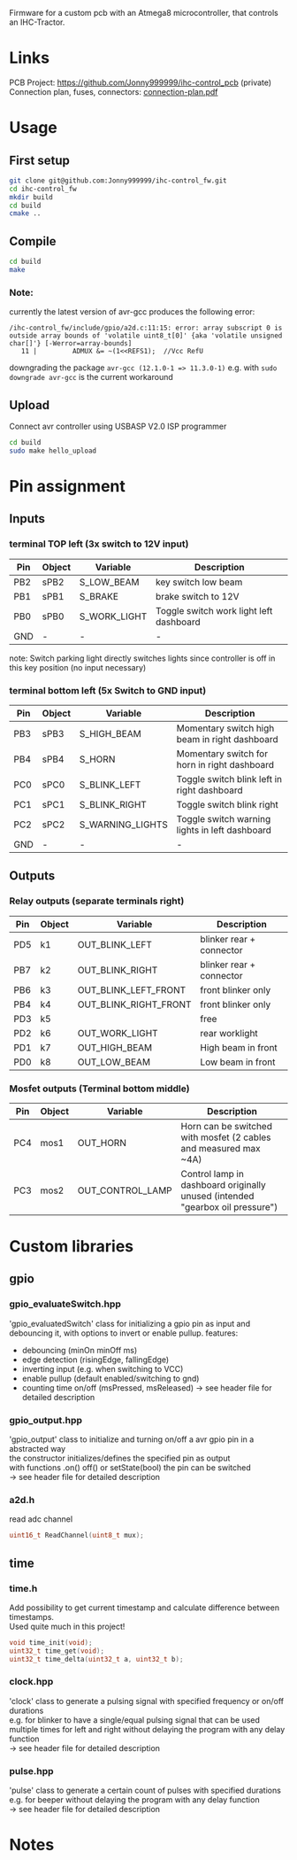 Firmware for a custom pcb with an Atmega8 microcontroller, that controls an IHC-Tractor.

# Links
PCB Project: https://github.com/Jonny999999/ihc-control_pcb (private)  
Connection plan, fuses, connectors: [connection-plan.pdf](connection-plan.pdf)  

# Usage
## First setup
``` bash
git clone git@github.com:Jonny999999/ihc-control_fw.git
cd ihc-control_fw
mkdir build
cd build
cmake ..
```

## Compile
``` bash
cd build
make
```
### Note:
currently the latest version of avr-gcc produces the following error:
```
/ihc-control_fw/include/gpio/a2d.c:11:15: error: array subscript 0 is outside array bounds of 'volatile uint8_t[0]' {aka 'volatile unsigned char[]'} [-Werror=array-bounds]
   11 |         ADMUX &= ~(1<<REFS1);  //Vcc RefU
```
downgrading the package `avr-gcc (12.1.0-1 => 11.3.0-1)` e.g. with `sudo downgrade avr-gcc` is the current workaround


## Upload
Connect avr controller using USBASP V2.0 ISP programmer
``` bash
cd build
sudo make hello_upload
```



# Pin assignment
## Inputs
### terminal TOP left (3x switch to 12V input)

| Pin | Object | Variable | Description |
| --- | --- | --- | --- |
| PB2 | sPB2 | S_LOW_BEAM | key switch low beam |
| PB1 | sPB1 | S_BRAKE | brake switch to 12V |
| PB0 | sPB0 | S_WORK_LIGHT | Toggle switch work light left dashboard |
| GND | - | - | - |

note: Switch parking light directly switches lights since controller is off in this key position (no input necessary)

### terminal bottom left (5x Switch to GND input)
| Pin | Object | Variable | Description |
| --- | --- | --- | --- |
| PB3 | sPB3 | S_HIGH_BEAM | Momentary switch high beam in right dashboard |
| PB4 | sPB4 | S_HORN | Momentary switch for horn in right dashboard |
| PC0 | sPC0 | S_BLINK_LEFT | Toggle switch blink left in right dashboard |
| PC1 | sPC1 | S_BLINK_RIGHT | Toggle switch blink right |
| PC2 | sPC2 | S_WARNING_LIGHTS | Toggle switch warning lights in left dashboard |
| GND | - | - | - |

## Outputs
### Relay outputs (separate terminals right)
| Pin | Object | Variable | Description |
| --- | --- | --- | --- |
| PD5 | k1 | OUT_BLINK_LEFT | blinker rear + connector |
| PB7 | k2 | OUT_BLINK_RIGHT | blinker rear + connector |
| PB6 | k3 | OUT_BLINK_LEFT_FRONT | front blinker only |
| PB4 | k4 | OUT_BLINK_RIGHT_FRONT | front blinker only |
| PD3 | k5 | | free |
| PD2 | k6 | OUT_WORK_LIGHT | rear worklight |
| PD1 | k7 | OUT_HIGH_BEAM | High beam in front |
| PD0 | k8 | OUT_LOW_BEAM | Low beam in front |

### Mosfet outputs (Terminal bottom middle)
| Pin | Object | Variable | Description |
| --- | --- | --- | --- |
| PC4 | mos1 | OUT_HORN | Horn can be switched with mosfet (2 cables and measured max ~4A) |
| PC3 | mos2 | OUT_CONTROL_LAMP | Control lamp in dashboard originally unused (intended "gearbox oil pressure") |



# Custom libraries
## gpio
### gpio_evaluateSwitch.hpp
'gpio_evaluatedSwitch' class for initializing a gpio pin as input and debouncing it, with options to invert or enable pullup.
features:  
- debouncing (minOn minOff ms)
- edge detection (risingEdge, fallingEdge)
- inverting input (e.g. when switching to VCC)
- enable pullup (default enabled/switching to gnd)
- counting time on/off (msPressed, msReleased)
-> see header file for detailed description   

### gpio_output.hpp
'gpio_output' class to initialize and turning on/off a avr gpio pin in a abstracted way  
the constructor initializes/defines the specified pin as output   
with functions .on() off() or setState(bool) the pin can be switched  
-> see header file for detailed description   

### a2d.h
read adc channel  
```c
uint16_t ReadChannel(uint8_t mux);
```


## time
### time.h
Add possibility to get current timestamp and calculate difference between timestamps.  
Used quite much in this project!
```cpp
void time_init(void);  
uint32_t time_get(void);
uint32_t time_delta(uint32_t a, uint32_t b);
```

### clock.hpp
'clock' class to generate a pulsing signal with specified frequency or on/off durations  
e.g. for blinker to have a single/equal pulsing signal that can be used multiple times for left and right without delaying the program with any delay function  
-> see header file for detailed description  

### pulse.hpp
'pulse' class to generate a certain count of pulses with specified durations  
e.g. for beeper without delaying the program with any delay function  
-> see header file for detailed description  


# Notes
